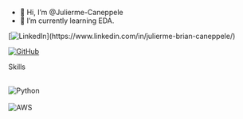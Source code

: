 - 👋 Hi, I’m @Julierme-Caneppele
- 🌱 I’m currently learning EDA.

[![LinkedIn]([https://img.shields.io/badge/Gmail-D14836?style=for-the-badge&logo=gmail&logoColor=white](https://img.shields.io/badge/LinkedIn-0077B5?style=for-the-badge&logo=linkedin&logoColor=white)https://img.shields.io/badge/LinkedIn-0077B5?style=for-the-badge&logo=linkedin&logoColor=white)](https://www.linkedin.com/in/julierme-brian-caneppele/)

[![GitHub]([https://img.shields.io/badge/GitHub-100000?style=for-the-badge&logo=github&logoColor=white)](https://github.com/Julierme-Caneppele)

Skills
<div style="display: inline_block"><br/>
  <img aling="center" alt="Python" src="https://img.shields.io/badge/Python-3776AB?style=for-the-badge&logo=python&logoColor=white"/>
</div>

<div style="display: inline_block"><br/>
  <img aling="center" alt="AWS" src="https://img.shields.io/badge/Amazon_AWS-FF9900?style=for-the-badge&logo=amazonaws&logoColor=white
"/>
</div>
